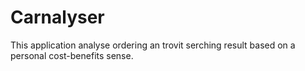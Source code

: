 # Carnalyser
This application analyse ordering an trovit serching result based on a personal cost-benefits sense.
